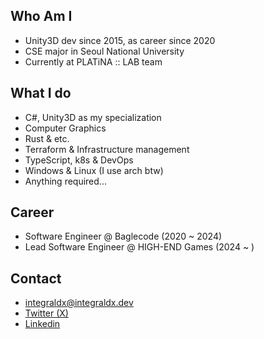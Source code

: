 ## Who Am I

- Unity3D dev since 2015, as career since 2020
- CSE major in Seoul National University
- Currently at PLATiNA :: LAB team

## What I do

- C#, Unity3D as my specialization
- Computer Graphics
- Rust & etc.
- Terraform & Infrastructure management
- TypeScript, k8s & DevOps
- Windows & Linux (I use arch btw)
- Anything required...

## Career

- Software Engineer @ Baglecode (2020 ~ 2024)
- Lead Software Engineer @ HIGH-END Games (2024 ~ )

## Contact

- [integraldx@integraldx.dev](mailto://integraldx@integraldx.dev)
- [Twitter (X)](https://x.com/integraldx_dev)
- [Linkedin](https://www.linkedin.com/in/integraldx)
